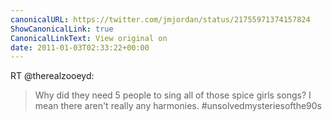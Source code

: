 ```yaml
---
canonicalURL: https://twitter.com/jmjordan/status/21755971374157824
ShowCanonicalLink: true
CanonicalLinkText: View original on
date: 2011-01-03T02:33:22+00:00
---
```

RT @therealzooeyd:
> Why did they need 5 people to sing all of those spice girls songs? I mean there aren't really any harmonies. #unsolvedmysteriesofthe90s
